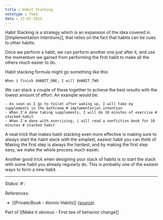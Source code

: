 ```yaml
---
title : Habit Stacking
notetype : feed
date : 13-02-2023
---
```


Habit Stacking is a strategy which is an expansion of the idea covered in [[Implementation Intentions]], that relies on the fact that habits can be cues to other habits.

Once we perform a habit, we can perform another one just after it, and use the momentum we gained from performing the first habit to make all the others much easier to do. 

Habit stacking formula might go something like this:
```
When i finish $HABIT_ONE, I will $HABIT_TWO
```

We can stack a couple of these together to achieve the best results with the lowest amount of effort. An example would be:
```
- As soon as I go to toilet after waking up, I will take my supplements in the bathroom # implementation intention
- When I'm done taking supplements, I will do 10 minutes of exercise # stacked habit
- When I'm done with exercising, i will read a nonfiction book for 10 minutes # stacked habit
```

A neat trick that makes habit stacking even more effective is making sure to always start the habit stack with the simplest, easiest habit you can think of. Making the first step is always the hardest, and by making the first step easy, we make the whole process much easier.

Another good trick when designing your stack of habits is to start the stack with some habit you already regularly do. This is probably one of the easiest ways to form a new habit.


-----

Status: #💡 

References:
- [[Private/Book - Atomic Habits]] ([source](https://www.amazon.com/gp/product/0735211299/ref=as_li_qf_asin_il_tl))

Part of [[Make it obvious - First law of behavior change]] 